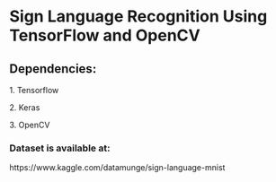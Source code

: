 <h1>Sign Language Recognition Using TensorFlow and OpenCV</h1>
<h2>Dependencies:</h2>
  <p>1. Tensorflow</p>
  <p>2. Keras</p>
  <p>3. OpenCV</p>
  
  
<h3>Dataset is available at:</h3>
<link>https://www.kaggle.com/datamunge/sign-language-mnist</link>





